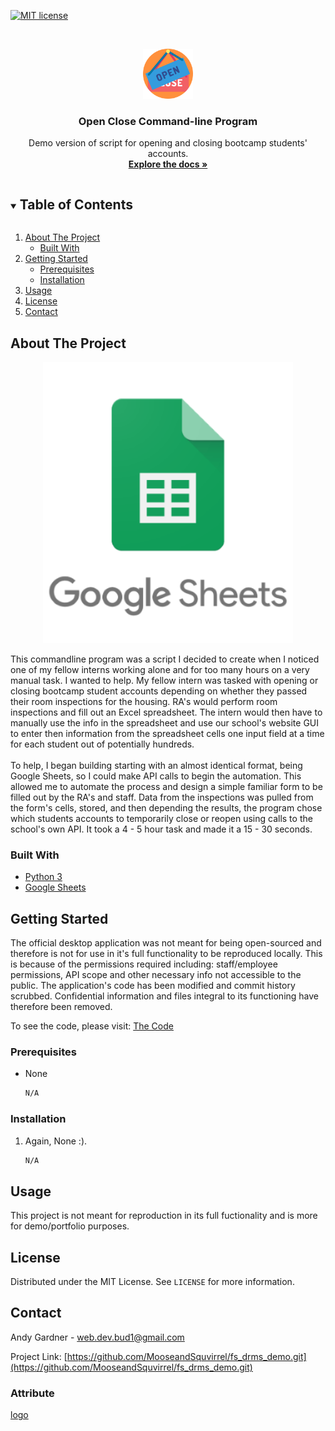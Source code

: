 <!--
*** Thanks for checking out the Best-README-Template. If you have a suggestion
*** that would make this better, please fork the fs_drms_demo and create a pull request
*** or simply open an issue with the tag "enhancement".
*** Thanks again! Now go create something AMAZING! :D
***
***
***
*** To avoid retyping too much info. Do a search and replace for the following:
*** github_username, fs_drms_demo_name, twitter_handle, email, project_title, project_description
-->



<!-- PROJECT SHIELDS -->
<!--
*** I'm using markdown "reference style" links for readability.
*** Reference links are enclosed in brackets [ ] instead of parentheses ( ).
*** See the bottom of this document for the declaration of the reference variables
*** for contributors-url, forks-url, etc. This is an optional, concise syntax you may use.
*** https://www.markdownguide.org/basic-syntax/#reference-style-links
-->


[![MIT license](https://img.shields.io/badge/License-MIT-blue.svg)](https://lbesson.mit-license.org/)


<!-- PROJECT LOGO -->
<br />
<p align="center">
  <a href="https://github.com/MooseandSquvirrel/fs_drms_demo.git">
    <img src="images/open.png" alt="drms logo" width="80" height="80">
  </a>

  <h3 align="center">Open Close Command-line Program</h3>

  <p align="center">
  	Demo version of script for opening and closing bootcamp students' accounts.
    <br />
    <a href="https://github.com/MooseandSquvirrel/fs_drms_demo.git"><strong>Explore the docs »</strong></a
  </p>
</p>



<!-- TABLE OF CONTENTS -->
<details open="open">
  <summary><h2 style="display: inline-block">Table of Contents</h2></summary>
  <ol>
    <li>
      <a href="#about-the-project">About The Project</a>
      <ul>
        <li><a href="#built-with">Built With</a></li>
      </ul>
    </li>
    <li>
      <a href="#getting-started">Getting Started</a>
      <ul>
        <li><a href="#prerequisites">Prerequisites</a></li>
        <li><a href="#installation">Installation</a></li>
      </ul>
    </li>
    <li><a href="#usage">Usage</a></li>
    <li><a href="#license">License</a></li>
    <li><a href="#contact">Contact</a></li>
  </ol>
</details>



<!-- ABOUT THE PROJECT -->
## About The Project

<p align="center">
  <a href="https://github.com/MooseandSquvirrel/fs_drms_demo.git">
    <img src="images/googleSheets.png" alt="drms logo" width="400" height="450">
  </a>
 </p>

This commandline program was a script I decided to create when I noticed one of my fellow interns working 
alone and for too many hours on a very manual task. I wanted to help. My fellow intern was tasked with opening or 
closing bootcamp student accounts depending on whether they passed their room inspections for the housing. RA's
would perform room inspections and fill out an Excel spreadsheet. The intern would then have to manually use the
info in the spreadsheet and use our school's website GUI to enter then information from the spreadsheet cells 
one input field at a time for each student out of potentially hundreds.
<br /><br />
To help, I began building starting with an almost identical format, being Google Sheets, so I could make API calls to begin the automation. This allowed me to automate the process and design a simple familiar form to be filled out by the RA's and staff. Data from the inspections was pulled from the form's cells, stored, and then depending the results, the program chose which students accounts to temporarily close or reopen using calls to the school's own API. It took a 4 - 5 hour task and made it a 15 - 30 seconds. 

### Built With

* [Python 3](https://www.python.org/)
* [Google Sheets](https://www.google.com/sheets/about/)



<!-- GETTING STARTED -->
## Getting Started

The official desktop application was not meant for being open-sourced and therefore
is not for use in it's full functionality to be reproduced locally. This is because of the permissions required including: staff/employee permissions, API scope and other necessary info not accessible to the public. The application's code has been modified and commit history scrubbed. Confidential information and files integral to its functioning have therefore been removed. 

To see the code, please visit: <a href="https://github.com/MooseandSquvirrel/fs_drms_demo.git">The Code</a>
<br />

### Prerequisites

* None
  ```sh
  N/A
  ```

### Installation

1. Again, None :). 
   ```sh
   N/A
   ```

<!-- USAGE EXAMPLES -->
## Usage

This project is not meant for reproduction in its full fuctionality and is more for demo/portfolio purposes.

<!-- LICENSE -->
## License

Distributed under the MIT License. See `LICENSE` for more information.


<!-- CONTACT -->
## Contact

Andy Gardner - web.dev.bud1@gmail.com

Project Link: [https://github.com/MooseandSquvirrel/fs_drms_demo.git](https://github.com/MooseandSquvirrel/fs_drms_demo.git)


### Attribute

[logo](https://www.flaticon.com/free-icon/open_1169906?term=open%20close&page=1&position=9&related_item_id=1169906)


